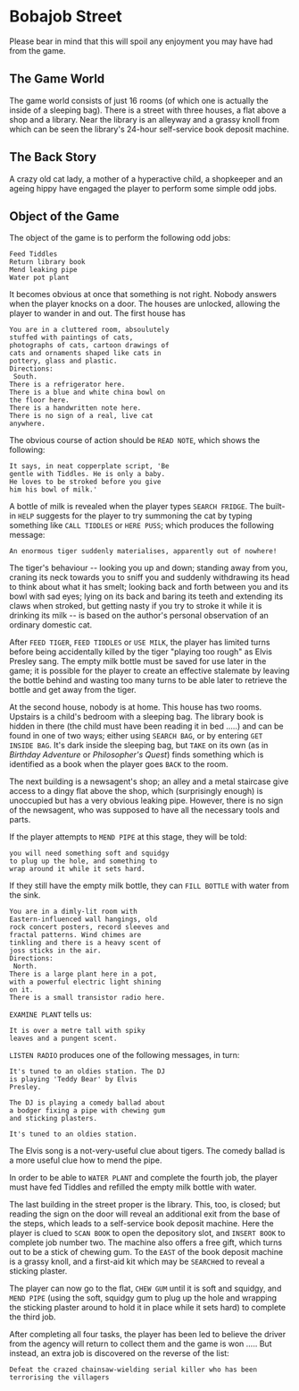 # Bobajob Street

Please bear in mind that this will spoil any enjoyment you may have had from the game.

## The Game World

The game world consists of just 16 rooms (of which one is actually the inside of a sleeping bag). There is a street with three houses, a flat above a shop and a library. Near the library is an alleyway and a grassy knoll from which can be seen the library's 24-hour self-service book deposit machine.

## The Back Story

A crazy old cat lady, a mother of a hyperactive child, a shopkeeper and an ageing hippy have engaged the player to perform some simple odd jobs.

## Object of the Game

The object of the game is to perform the following odd jobs:
```
Feed Tiddles
Return library book
Mend leaking pipe
Water pot plant
```

It becomes obvious at once that something is not right.  Nobody answers when the player knocks on a door.  The houses are unlocked, allowing the player to wander in and out.  The first house has
```
You are in a cluttered room, absoulutely
stuffed with paintings of cats,
photographs of cats, cartoon drawings of
cats and ornaments shaped like cats in
pottery, glass and plastic.
Directions:
 South.
There is a refrigerator here.
There is a blue and white china bowl on
the floor here.
There is a handwritten note here.
There is no sign of a real, live cat
anywhere.
```

The obvious course of action should be `READ NOTE`, which shows the following:

```
It says, in neat copperplate script, 'Be
gentle with Tiddles. He is only a baby.
He loves to be stroked before you give
him his bowl of milk.'
```

A bottle of milk is revealed when the player types `SEARCH FRIDGE`.  The built-in `HELP` suggests for the player to try summoning the cat by typing something like `CALL TIDDLES` or `HERE PUSS`; which produces the following message:

```
An enormous tiger suddenly materialises, apparently out of nowhere!
```

The tiger's behaviour -- looking you up and down; standing away from you, craning its neck towards you to sniff you and suddenly withdrawing its head to think about what it has smelt; looking back and forth between you and its bowl with sad eyes; lying on its back and baring its teeth and extending its claws when stroked, but getting nasty if you try to stroke it while it is drinking its milk -- is based on the author's personal observation of an ordinary domestic cat.  

After `FEED TIGER`, `FEED TIDDLES` or `USE MILK`, the player has limited turns before being accidentally killed by the tiger "playing too rough" as Elvis Presley sang.  The empty milk bottle must be saved for use later in the game; it is possible for the player to create an effective stalemate by leaving the bottle behind and wasting too many turns to be able later to retrieve the bottle and get away from the tiger.

At the second house, nobody is at home.  This house has two rooms.  Upstairs is a child's bedroom with a sleeping bag.  The library book is hidden in there  (the child must have been reading it in bed .....)  and can be found in one of two ways; either using `SEARCH BAG`, or by entering `GET INSIDE BAG`.  It's dark inside the sleeping bag, but `TAKE` on its own  (as in _Birthday Adventure_ or _Philosopher's Quest_)  finds something which is identified as a book when the player goes `BACK` to the room.

The next building is a newsagent's shop; an alley and a metal staircase give access to a dingy flat above the shop, which  (surprisingly enough)  is unoccupied but has a very obvious leaking pipe.  However, there is no sign of the newsagent, who was supposed to have all the necessary tools and parts.

If the player attempts to `MEND PIPE` at this stage, they will be told:

```
you will need something soft and squidgy
to plug up the hole, and something to
wrap around it while it sets hard.
```

If they still have the empty milk bottle, they can `FILL BOTTLE` with water from the sink.

```
You are in a dimly-lit room with
Eastern-influenced wall hangings, old
rock concert posters, record sleeves and
fractal patterns. Wind chimes are
tinkling and there is a heavy scent of
joss sticks in the air.
Directions:
 North.
There is a large plant here in a pot,
with a powerful electric light shining
on it.
There is a small transistor radio here.
```

`EXAMINE PLANT` tells us:

```
It is over a metre tall with spiky
leaves and a pungent scent.
```

`LISTEN RADIO` produces one of the following messages, in turn:

```
It's tuned to an oldies station. The DJ
is playing 'Teddy Bear' by Elvis
Presley.

The DJ is playing a comedy ballad about
a bodger fixing a pipe with chewing gum
and sticking plasters.

It's tuned to an oldies station.
```

The Elvis song is a not-very-useful clue about tigers.  The comedy ballad is a more useful clue how to mend the pipe.

In order to be able to `WATER PLANT` and complete the fourth job, the player must have fed Tiddles and refilled the empty milk bottle with water.

The last building in the street proper is the library.  This, too, is closed; but reading the sign on the door will reveal an additional exit from the base of the steps, which leads to a self-service book deposit machine.  Here the player is clued to `SCAN BOOK` to open the depository slot, and `INSERT BOOK` to complete job number two.  The machine also offers a free gift, which turns out to be a stick of chewing gum.  To the `EAST` of the book deposit machine is a grassy knoll, and a first-aid kit which may be `SEARCH`ed to reveal a sticking plaster.

The player can now go to the flat, `CHEW GUM` until it is soft and squidgy, and `MEND PIPE`  (using the soft, squidgy gum to plug up the hole and wrapping the sticking plaster around to hold it in place while it sets hard)  to complete the third job.

After completing all four tasks, the player has been led to believe the driver from the agency will return to collect them and the game is won .....  But instead, an extra job is discovered on the reverse of the list:

```
Defeat the crazed chainsaw-wielding serial killer who has been terrorising the villagers
```


